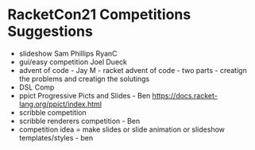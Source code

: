 # RacketCon21 Competitions Suggestions

* slideshow Sam Phillips RyanC
* gui/easy competition Joel Dueck
* advent of code - Jay M - racket advent of code - two parts - creatign the problems and creatign the solutings
* DSL Comp
* ppict Progressive Picts and Slides - Ben  https://docs.racket-lang.org/ppict/index.html
* scribble competition
* scribble renderers competition - Ben
* competition idea = make slides or slide animation or slideshow templates/styles - ben
